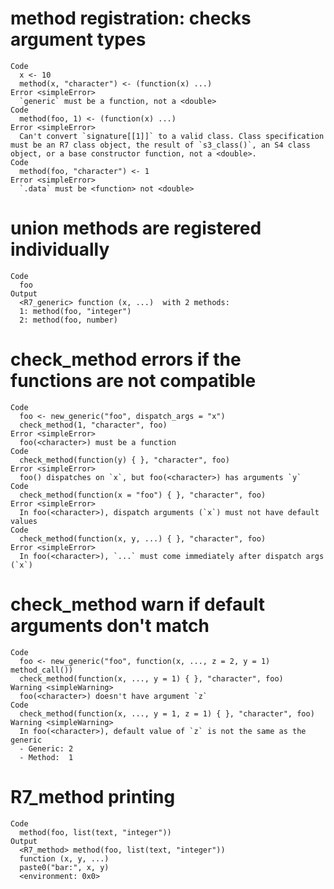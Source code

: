 # method registration: checks argument types

    Code
      x <- 10
      method(x, "character") <- (function(x) ...)
    Error <simpleError>
      `generic` must be a function, not a <double>
    Code
      method(foo, 1) <- (function(x) ...)
    Error <simpleError>
      Can't convert `signature[[1]]` to a valid class. Class specification must be an R7 class object, the result of `s3_class()`, an S4 class object, or a base constructor function, not a <double>.
    Code
      method(foo, "character") <- 1
    Error <simpleError>
      `.data` must be <function> not <double>

# union methods are registered individually

    Code
      foo
    Output
      <R7_generic> function (x, ...)  with 2 methods:
      1: method(foo, "integer")
      2: method(foo, number)

# check_method errors if the functions are not compatible

    Code
      foo <- new_generic("foo", dispatch_args = "x")
      check_method(1, "character", foo)
    Error <simpleError>
      foo(<character>) must be a function
    Code
      check_method(function(y) { }, "character", foo)
    Error <simpleError>
      foo() dispatches on `x`, but foo(<character>) has arguments `y`
    Code
      check_method(function(x = "foo") { }, "character", foo)
    Error <simpleError>
      In foo(<character>), dispatch arguments (`x`) must not have default values
    Code
      check_method(function(x, y, ...) { }, "character", foo)
    Error <simpleError>
      In foo(<character>), `...` must come immediately after dispatch args (`x`)

# check_method warn if default arguments don't match

    Code
      foo <- new_generic("foo", function(x, ..., z = 2, y = 1) method_call())
      check_method(function(x, ..., y = 1) { }, "character", foo)
    Warning <simpleWarning>
      foo(<character>) doesn't have argument `z`
    Code
      check_method(function(x, ..., y = 1, z = 1) { }, "character", foo)
    Warning <simpleWarning>
      In foo(<character>), default value of `z` is not the same as the generic
      - Generic: 2
      - Method:  1

# R7_method printing

    Code
      method(foo, list(text, "integer"))
    Output
      <R7_method> method(foo, list(text, "integer"))
      function (x, y, ...) 
      paste0("bar:", x, y)
      <environment: 0x0>

